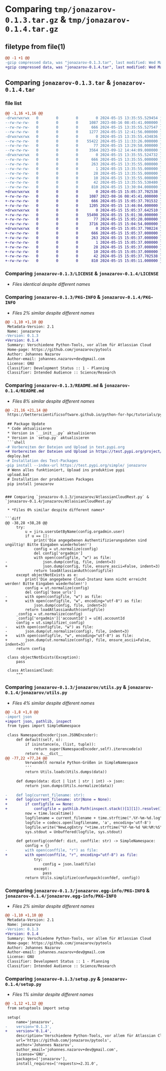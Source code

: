 # Comparing `tmp/jonazarov-0.1.3.tar.gz` & `tmp/jonazarov-0.1.4.tar.gz`

## filetype from file(1)

```diff
@@ -1 +1 @@
-gzip compressed data, was "jonazarov-0.1.3.tar", last modified: Wed May 15 13:35:55 2024, max compression
+gzip compressed data, was "jonazarov-0.1.4.tar", last modified: Wed May 15 15:05:37 2024, max compression
```

## Comparing `jonazarov-0.1.3.tar` & `jonazarov-0.1.4.tar`

### file list

```diff
@@ -1,16 +1,16 @@
-drwxrwxrwx   0        0        0        0 2024-05-15 13:35:55.529454 jonazarov-0.1.3/
--rw-rw-rw-   0        0        0     1087 2023-08-16 08:45:41.000000 jonazarov-0.1.3/LICENSE
--rw-rw-rw-   0        0        0      666 2024-05-15 13:35:55.527547 jonazarov-0.1.3/PKG-INFO
--rw-rw-rw-   0        0        0     1277 2024-05-15 12:41:56.000000 jonazarov-0.1.3/README.md
-drwxrwxrwx   0        0        0        0 2024-05-15 13:35:55.434836 jonazarov-0.1.3/jonazarov/
--rw-rw-rw-   0        0        0    55422 2024-05-15 11:33:26.000000 jonazarov-0.1.3/jonazarov/AtlassianCloudRest.py
--rw-rw-rw-   0        0        0       77 2024-05-15 13:29:58.000000 jonazarov-0.1.3/jonazarov/__init__.py
--rw-rw-rw-   0        0        0     3564 2023-09-12 14:44:09.000000 jonazarov-0.1.3/jonazarov/utils.py
-drwxrwxrwx   0        0        0        0 2024-05-15 13:35:55.524732 jonazarov-0.1.3/jonazarov.egg-info/
--rw-rw-rw-   0        0        0      666 2024-05-15 13:35:55.000000 jonazarov-0.1.3/jonazarov.egg-info/PKG-INFO
--rw-rw-rw-   0        0        0      263 2024-05-15 13:35:55.000000 jonazarov-0.1.3/jonazarov.egg-info/SOURCES.txt
--rw-rw-rw-   0        0        0        1 2024-05-15 13:35:55.000000 jonazarov-0.1.3/jonazarov.egg-info/dependency_links.txt
--rw-rw-rw-   0        0        0       28 2024-05-15 13:35:55.000000 jonazarov-0.1.3/jonazarov.egg-info/requires.txt
--rw-rw-rw-   0        0        0       10 2024-05-15 13:35:55.000000 jonazarov-0.1.3/jonazarov.egg-info/top_level.txt
--rw-rw-rw-   0        0        0       42 2024-05-15 13:35:55.530480 jonazarov-0.1.3/setup.cfg
--rw-rw-rw-   0        0        0      810 2024-05-15 13:30:04.000000 jonazarov-0.1.3/setup.py
+drwxrwxrwx   0        0        0        0 2024-05-15 15:05:37.702538 jonazarov-0.1.4/
+-rw-rw-rw-   0        0        0     1087 2023-08-16 08:45:41.000000 jonazarov-0.1.4/LICENSE
+-rw-rw-rw-   0        0        0      666 2024-05-15 15:05:37.701532 jonazarov-0.1.4/PKG-INFO
+-rw-rw-rw-   0        0        0     1205 2024-05-15 13:46:04.000000 jonazarov-0.1.4/README.md
+drwxrwxrwx   0        0        0        0 2024-05-15 15:05:37.642510 jonazarov-0.1.4/jonazarov/
+-rw-rw-rw-   0        0        0    55498 2024-05-15 15:01:30.000000 jonazarov-0.1.4/jonazarov/AtlassianCloudRest.py
+-rw-rw-rw-   0        0        0       77 2024-05-15 15:05:20.000000 jonazarov-0.1.4/jonazarov/__init__.py
+-rw-rw-rw-   0        0        0     3716 2024-05-15 15:04:54.000000 jonazarov-0.1.4/jonazarov/utils.py
+drwxrwxrwx   0        0        0        0 2024-05-15 15:05:37.700224 jonazarov-0.1.4/jonazarov.egg-info/
+-rw-rw-rw-   0        0        0      666 2024-05-15 15:05:37.000000 jonazarov-0.1.4/jonazarov.egg-info/PKG-INFO
+-rw-rw-rw-   0        0        0      263 2024-05-15 15:05:37.000000 jonazarov-0.1.4/jonazarov.egg-info/SOURCES.txt
+-rw-rw-rw-   0        0        0        1 2024-05-15 15:05:37.000000 jonazarov-0.1.4/jonazarov.egg-info/dependency_links.txt
+-rw-rw-rw-   0        0        0       28 2024-05-15 15:05:37.000000 jonazarov-0.1.4/jonazarov.egg-info/requires.txt
+-rw-rw-rw-   0        0        0       10 2024-05-15 15:05:37.000000 jonazarov-0.1.4/jonazarov.egg-info/top_level.txt
+-rw-rw-rw-   0        0        0       42 2024-05-15 15:05:37.702538 jonazarov-0.1.4/setup.cfg
+-rw-rw-rw-   0        0        0      810 2024-05-15 15:05:11.000000 jonazarov-0.1.4/setup.py
```

### Comparing `jonazarov-0.1.3/LICENSE` & `jonazarov-0.1.4/LICENSE`

 * *Files identical despite different names*

### Comparing `jonazarov-0.1.3/PKG-INFO` & `jonazarov-0.1.4/PKG-INFO`

 * *Files 2% similar despite different names*

```diff
@@ -1,10 +1,10 @@
 Metadata-Version: 2.1
 Name: jonazarov
-Version: 0.1.3
+Version: 0.1.4
 Summary: Verschiedene Python-Tools, vor allem für Atlassian Cloud
 Home-page: https://github.com/jonazarov/pytools
 Author: Johannes Nazarov
 Author-email: johannes.nazarov+dev@gmail.com
 License: GNU
 Classifier: Development Status :: 1 - Planning
 Classifier: Intended Audience :: Science/Research
```

### Comparing `jonazarov-0.1.3/README.md` & `jonazarov-0.1.4/README.md`

 * *Files 8% similar despite different names*

```diff
@@ -21,16 +21,14 @@
 https://betterscientificsoftware.github.io/python-for-hpc/tutorials/python-pypi-packaging
 
 ## Package Update
 * Code aktualisieren
 * Version in `__init__.py` aktualisieren
 * Version in `setup.py` aktualisieren
 ```shell
-# Vorbereiten der Dateien und Upload in test.pypi.org
+# Vorbereiten der Dateien und Upload in https://test.pypi.org/project/jonazarov/
 deploy.bat
-# Installation des Test-Packages
-pip install --index-url https://test.pypi.org/simple/ jonazarov
 # Wenn alles funktioniert, Upload ins produktive pypi
 upload.bat
 # Installation der produktiven Packages
 pip install jonazarov
 ```
```

### Comparing `jonazarov-0.1.3/jonazarov/AtlassianCloudRest.py` & `jonazarov-0.1.4/jonazarov/AtlassianCloudRest.py`

 * *Files 0% similar despite different names*

```diff
@@ -38,28 +38,28 @@
     try:
         u = jira.usersGetByName(config.orgadmin.user)
         if u == []:
             print('Die angegebenen Authentifizierungsdaten sind ungültig! Bitte Eingaben wiederholen!')
             config = ut.normalize(config)
             del config['orgadmin']
             with open(configfile, "w") as file:
-                json.dump(config, file, indent=3)
+                json.dump(config, file, ensure_ascii=False, indent=3)
             return loadAtlassianAuth(configfile)
     except objectNotExists as e:
         print('Die angegebene Cloud-Instanz kann nicht erreicht werden! Bitte Eingaben wiederholen!')
         config = ut.normalize(config)
         del config['base_urls']
-        with open(configfile, "w") as file:
+        with open(configfile, "w", encoding="utf-8") as file:
             json.dump(config, file, indent=3)
         return loadAtlassianAuth(configfile)
     _config = ut.normalize(config)
     _config['orgadmin']['accountId'] = u[0].accountId
     config = ut.simplifize(_config)
-    with open(configfile, "w") as file:
-        json.dump(ut.normalize(config), file, indent=3)
+    with open(configfile, "w", encoding="utf-8") as file:
+        json.dump(ut.normalize(config), file, ensure_ascii=False, indent=3)
     return config
 
 class objectNotExists(Exception):
     pass
 
 class AtlassianCloud:
     """
```

### Comparing `jonazarov-0.1.3/jonazarov/utils.py` & `jonazarov-0.1.4/jonazarov/utils.py`

 * *Files 4% similar despite different names*

```diff
@@ -1,8 +1,8 @@
-import json
+import json, pathlib, inspect
 from types import SimpleNamespace
 
 class NamespaceEncoder(json.JSONEncoder):
     def default(self, o):
         if isinstance(o, (list, tuple)):
             return super(NamespaceEncoder,self).iterencode(o)
         return o.__dict__ 
@@ -77,22 +77,24 @@
         Verwandelt normale Python-Größen in SimpleNamespace
         '''
         return Utils.loads(Utils.dumps(data))
     
     def dumps(data: dict | list | str | int) -> json:
         return json.dumps(Utils.normalize(data))
     
-    def log(current_filename: str):
+    def log(current_filename: str|None = None):
+        if configfile == None:
+            configfile = pathlib.Path(inspect.stack()[1][1]).resolve()
         now = time.localtime()
         logfilename = current_filename + time.strftime(".%Y-%m-%d.log", now)
         logfile = codecs.open(logfilename, 'a', encoding='utf-8')
         logfile.write("NewLogEntry "+time.strftime("%Y-%m-%d %H:%M:%S", now) + "\n")
         sys.stdout = Unbuffered(logfile, sys.stdout)
 
     def getconfig(confdef: dict, conffile: str) -> SimpleNamespace:
         config = {}
-        with open(conffile, "r") as file:
+        with open(conffile, "r", encoding="utf-8") as file:
             try:
                 config = json.load(file)
             except:
                 pass
         return Utils.simplifize(confunpack(confdef, config))
```

### Comparing `jonazarov-0.1.3/jonazarov.egg-info/PKG-INFO` & `jonazarov-0.1.4/jonazarov.egg-info/PKG-INFO`

 * *Files 2% similar despite different names*

```diff
@@ -1,10 +1,10 @@
 Metadata-Version: 2.1
 Name: jonazarov
-Version: 0.1.3
+Version: 0.1.4
 Summary: Verschiedene Python-Tools, vor allem für Atlassian Cloud
 Home-page: https://github.com/jonazarov/pytools
 Author: Johannes Nazarov
 Author-email: johannes.nazarov+dev@gmail.com
 License: GNU
 Classifier: Development Status :: 1 - Planning
 Classifier: Intended Audience :: Science/Research
```

### Comparing `jonazarov-0.1.3/setup.py` & `jonazarov-0.1.4/setup.py`

 * *Files 1% similar despite different names*

```diff
@@ -1,12 +1,12 @@
 from setuptools import setup
 
 setup(
     name='jonazarov',
-    version='0.1.3',    
+    version='0.1.4',    
     description='Verschiedene Python-Tools, vor allem für Atlassian Cloud',
     url='https://github.com/jonazarov/pytools',
     author='Johannes Nazarov',
     author_email='johannes.nazarov+dev@gmail.com',
     license='GNU',
     packages=['jonazarov'],
     install_requires=['requests>=2.31.0',
```

